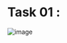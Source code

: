 # Task 01 :
![image](https://github.com/user-attachments/assets/c3e0f811-9e25-4c95-af85-4fac701f72c2)
